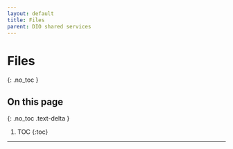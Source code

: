 ```yaml
---
layout: default
title: Files
parent: DIO shared services
---
```


# Files
{: .no_toc }

## On this page
{: .no_toc .text-delta }

1. TOC
{:toc}

---
